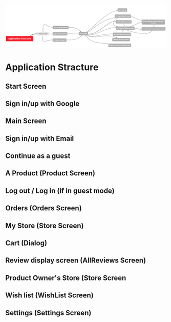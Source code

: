![App Stracture Diagram](AppStracture.png "App Stracture Diagram")


# Application Stracture

## Start Screen

## Sign in/up with Google

## Main Screen

## Sign in/up with Email

## Continue as a guest

## A Product (Product Screen)

## Log out / Log in (if in guest mode)

## Orders (Orders Screen)

## My Store (Store Screen)

## Cart (Dialog)

## Review display screen (AllReviews Screen)

## Product Owner's Store (Store Screen

## Wish list (WishList Screen)

## Settings (Settings Screen)
